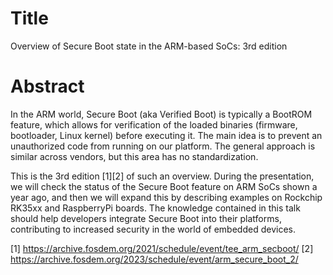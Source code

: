 # Title

Overview of Secure Boot state in the ARM-based SoCs: 3rd edition

# Abstract

In the ARM world, Secure Boot (aka Verified Boot) is typically a BootROM
feature, which allows for verification of the loaded binaries (firmware,
bootloader, Linux kernel) before executing it. The main idea is to prevent an
unauthorized code from running on our platform. The general approach is similar
across vendors, but this area has no standardization.

This is the 3rd edition [1][2] of such an overview. During the presentation, we
will check the status of the Secure Boot feature on ARM SoCs shown a year ago,
and then we will expand this by describing examples on Rockchip RK35xx and
RaspberryPi boards. The knowledge contained in this talk should help developers
integrate Secure Boot into their platforms, contributing to increased security
in the world of embedded devices.

[1] https://archive.fosdem.org/2021/schedule/event/tee_arm_secboot/
[2] https://archive.fosdem.org/2023/schedule/event/arm_secure_boot_2/
